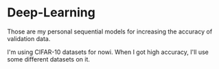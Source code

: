 # Deep-Learning

Those are my personal sequential models for increasing the accuracy of validation data.

I'm using CIFAR-10 datasets for nowi. When I got high accuracy, I'll use some different datasets on it.
